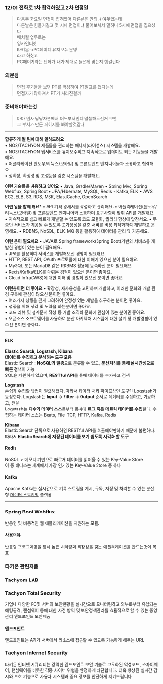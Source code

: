 ### 12/01 전화로 1차 합격하였고 2차 면접일
> 다음주 화요일 면접이 잡혀있어 다른날은 안되냐 여쭈었는데  
> 다른날은 힘들거같고 몇 시에 면접이냐 물어보셔서 말하니 5시에 면접을 잡으셨다  
> 배치될 업무로는  
	잉카인터넷  
	타키온->PC페이지 유지보수 운영  
	라고 하셨고  
> PC페이지라는 단어가 내가 제대로 들은게 맞는지 햇갈린다  
> 
### 의문점
> 면접 후기들을 보면 PT를 작성하여 PT발표를 했다는데  
> 면접자가 많아져서 PT가 사라진걸까

### 준비해야하는것
> 아마 인사 담당자분께서 어느부서인지 말씀해주신거 보면  
> 그 부서가 만든 페이지를 봐야할것같다
> 

---
**합류하게 될 팀에 대해 알려드려요**  
• NOS/TACHYON 제품들을 관리하는 매니저(라이선스) 시스템을 개발해요.  
• NOS/TACHYON 웹서비스를 유지보수하고 지속적으로 업데이트 되는 기능들을 개발해요.  
• 어플리케이션(윈도우/리눅스/모바일) 및 프론트엔드 엔지니어들과 소통하고 협력해요.  
• 정확성, 확장성 및 고성능을 갖춘 시스템을 개발해요.
 
**이런 기술들을 사용하고 있어요**
• Java, Gradle/Maven
• Spring Mvc, Spring Webflux, Spring Boot
• JPA/Hibernate, MySQL, Redis
• Kafka, ELK
• AWS EC2, ELB, S3, RDS, MSK, ElastiCache, OpenSearch  

**이런 일을 함께 해요***
• API 기획 명세서를 작성하고 관리해요.
• 어플리케이션(윈도우/리눅스/모바일) 및 프론트엔드 엔지니어와 소통하며 요구사항에 맞춰 API를 개발해요.
• 지속적으로 쉽고 빠르게 개발할 수 있도록 코드 모듈화, 퀄리티 향상에 앞장서요.
• 무중단 서비스가 제공될 수 있도록 고가용성을 갖춘 서버를 비용 최적화하여 개발하고 운영해요.
• RDBMS, NoSQL, ELK, MQ 등을 활용하여 데이터를 관리 및 가공해요.

**이런 분이 필요해요**
• JAVA로 Spring framework(Spring Boot)기반의 서비스를 개발한 경험이 있는 분이 필요해요.  
• JPA를 활용하여 서비스를 개발해보신 경험이 필요해요.  
• HTTP, REST API, OAuth 프로토콜에 대한 이해가 있으신 분이 필요해요.  
• MySQL 또는 MariaDB 같은 RDBMS 활용에 능숙하신 분이 필요해요.  
• Redis/Kafka/ELK를 다뤄본 경험이 있으신 분이면 좋아요.  
• Cloud Infra(AWS)에 대한 이해 및 경험이 있으신 분이면 좋아요.  

**이런분이면 더 좋아요**
• 확장성, 재사용성을 고민하며 개발하고, 이러한 문화와 개발 환경 구축에 관심이 많으신 분이면 좋아요.  
• 여러가지 상황을 깊게 고려하여 안정성 있는 개발을 추구하는 분이면 좋아요.  
• 성장을 위해 생각 및 노력을 하는분이면 좋아요.  
• 코드 리뷰 및 설계문서 작성 등 개발 조직의 문화에 관심이 있는 분이면 좋아요.  
• 오픈소스 소프트웨어를 사용하여 분산 아키텍처 시스템에 대한 설계 및 개발경험이 있으신 분이면 좋아요.

---

#### ELK
**Elastic Search, Logstash, Kibana**  
**데이터를 수집하고 분석하는 도구 모음**  
Elastic Search : **NoSQL의 일종**으로 분류할 수 있고, **분산처리를 통해 실시간성으로 빠른 검**색이 가능  
SQL을 지원하지 않으며, **RESTful API**를 통해 데이터를 추가하고 검색  

**Logstash**  
손쉽게 수집할 방법이 필요해졌다. 따라서 데이터 처리 파이프라인 도구인 Logstash가 등장한다. Logstash는 **Input → Filter → Output** 순서로 데이터를 수집하고, 가공하고, 전달  
Logstash는 **다수의 데이터 소스**로부터 동시에 **로그 혹은 메트릭 데이터를 수집**한다. 수집하는 데이터 소스는 Beats, File, TCP, HTTP, Kafka, Redis  

**Kibana**  
Elastic Search 단독으로 사용하면 RESTful API를 호출해야만하기 때문에 불편하다. 따라서 **Elastic Search에 저장된 데이터를 보기 쉽도록 시각화 할 도구**  



#### Redis  
NoSQL > 메모리 기반으로 빠르게 데이터를 읽어올 수 있는 Key-Value Store  
이 중 레디스는 세계에서 가장 인기있는 Key-Value Store 중 하나  

#### Kafka
Apache Kafka는 실시간으로 기록 스트림을 게시, 구독, 저장 및 처리할 수 있는 분산형 [데이터 스트리밍](https://www.redhat.com/ko/topics/integration/what-is-streaming-data) 플랫폼

---

### Spring Boot Webflux
반응형 및 비동적인 웹 애플리케이션을 지원하는 모듈. 
#### 사용이유
반응형 프로그래밍을 통해 높은 처리량과 확장성을 갖는 애플리케이션을 만드는것이 목표

### 타키온 관련제품

### Tachyom LAB

### Tachyon Total Security  
기업내 다양한 PC및 서버의 보안현황을 실시간으로 모니터링하고 외부로부터 유입되는 해킹공격, 랜섬웨어 등에 대한 사전 방역 및 보안정책관리를 효율적으로 할 수 있는 중앙관리 엔드포인트 보안제품

#### 엔드포인트
엔드포인트는 API가 서버에서 리소스에 접근할 수 있도록 가능하게 해주는 URL

### Tachyon Internet Security
타키온 인터넷 시큐리티는 강력한 엔드포인트 보안 기술로 고도화된 악성코드, 스파이웨어, 랜섬웨어를 비롯한 각종 사이버 위협을 안정하게 차단합니다. 더욱 향상된 실시간 감시와 보호 기능으로 사용자 시스템과 중요 정보를 안전하게 지켜드립니다